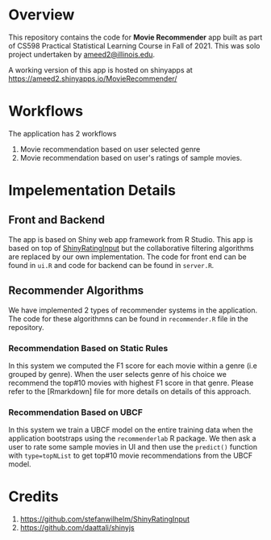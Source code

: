 # Overview
This repository contains the code for **Movie Recommender** app built as part of CS598 Practical Statistical Learning Course in Fall of 2021.
This was solo project undertaken by ameed2@illinois.edu.

A working version of this app is hosted on shinyapps at https://ameed2.shinyapps.io/MovieRecommender/

# Workflows
The application has 2 workflows
1. Movie recommendation based on user selected genre
2. Movie recommendation based on user's ratings of sample movies.

# Impelementation Details

## Front and Backend
The app is based on Shiny web app framework from R Studio. This app is based on top of [ShinyRatingInput](https://github.com/stefanwilhelm/ShinyRatingInput) but the collaborative filtering algorithms are replaced by our own implementation. The code for front end can be found in ```ui.R``` and code for backend can be found in ```server.R```.

## Recommender Algorithms
We have implemented 2 types of recommender systems in the application. The code for these algorithmns can be found in ```recommender.R``` file in the repository.

### Recommendation Based on Static Rules
In this system we computed the F1 score for each movie within a genre (i.e grouped by genre). When the user selects genre of his choice we recommend the top#10 movies with highest F1 score in that genre. Please refer to the [Rmarkdown] file for more details on details of this approach.

### Recommendation Based on UBCF
In this system we train a UBCF model on the entire training data when the application bootstraps using the ```recommenderlab``` R package. We then ask a user to rate some sample movies in UI and then use the ```predict()``` function with ```type=topNList``` to get top#10 movie recommendations from the UBCF model.

# Credits
1. https://github.com/stefanwilhelm/ShinyRatingInput
2. https://github.com/daattali/shinyjs
